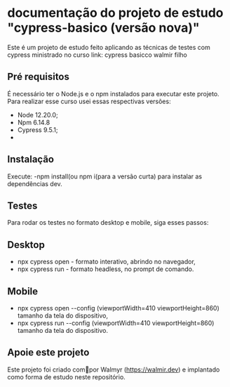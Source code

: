 # documentação do projeto de estudo "cypress-basico (versão nova)"


Este é um projeto de estudo feito aplicando as técnicas de testes com cypress
ministrado no curso 
link: cypress basicco walmir filho

## Pré requisitos
É necessário ter o Node.js e o npm instalados para executar este projeto.
Para realizar esse curso usei essas respectivas versões:

- Node 12.20.0;
- Npm 6.14.8
- Cypress 9.5.1;
- 

## Instalação
Execute:
-npm install(ou npm i(para a versão curta) para instalar as dependências dev.

## Testes

Para rodar os testes no formato desktop e mobile, siga esses passos:

## Desktop

- npx cypress open - formato interativo, abrindo no navegador,
- npx cypress run - formato headless, no prompt de comando.

## Mobile

- npx cypress open --config (viewportWidth=410 viewportHeight=860) tamanho da tela do dispositivo,
- npx cypress run --config (viewportWidth=410 viewportHeight=860) tamanho da tela do dispositivo.

## Apoie este projeto

Este projeto foi criado com💚por Walmyr (https://walmir.dev) e implantado como forma de estudo neste repositório.